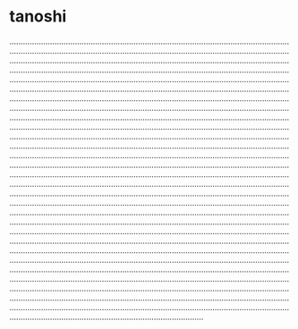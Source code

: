 # tanoshi
..................................................................................................................................................................................................................................................................................................................................................................................................................................................................................................................................................................................................................................................................................................................................................................................................................................................................................................................................................................................................................................................................................................................................................................................................................................................................................................................................................................................................................................................................................................................................................................................................................................................................................................................................................................................................................................................................................................................................................................................................................................................................................................................................................................................................................................................................................................................................................................................................................................................................................................................................................................................................................................................................................................................................................................................................................................................................................................................................................................................................................................................................................................................................................................................................................................................................................................................................................................................................................................................................................................................................................................................................................................................................................................................................................................................................................................